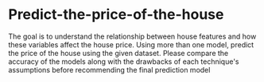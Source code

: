 # Predict-the-price-of-the-house
The goal is to understand the relationship between house features and how these variables affect the house price. Using more than one model, predict the price of the house using the given dataset. Please compare the accuracy of the models along with the drawbacks of each technique's assumptions before recommending the final prediction model

